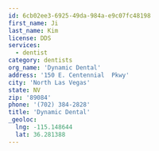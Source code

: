 ```yaml
---
id: 6cb02ee3-6925-49da-984a-e9c07fc48198
first_name: Ji
last_name: Kim
license: DDS
services:
  - dentist
category: dentists
org_name: 'Dynamic Dental'
address: '150 E. Centennial  Pkwy'
city: 'North Las Vegas'
state: NV
zip: '89084'
phone: '(702) 384-2828'
title: 'Dynamic Dental'
_geoloc:
  lng: -115.148644
  lat: 36.281388
---
```


